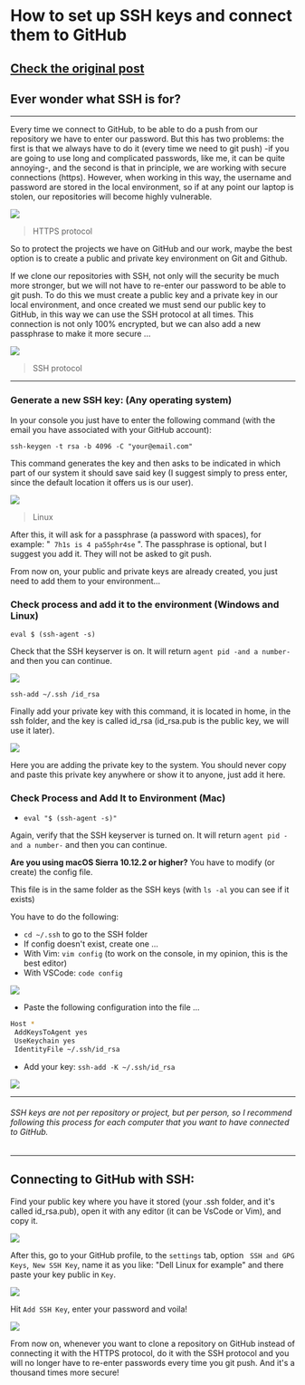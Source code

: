 # How to set up SSH keys and connect them to GitHub
[Check the original post](https://dev.to/augustocarmona/how-to-set-up-ssh-keys-and-connect-them-to-github-3136 "Check the original post")
----

## Ever wonder what SSH is for?
----
Every time we connect to GitHub, to be able to do a push from our repository we have to enter our password. But this has two problems: the first is that we always have to do it (every time we need to git push) -if you are going to use long and complicated passwords, like me, it can be quite annoying-, and the second is that in principle, we are working with secure connections (https).
However, when working in this way, the username and password are stored in the local environment, so if at any point our laptop is stolen, our repositories will become highly vulnerable.

![](https://i.ibb.co/TLdv8Mq/Captura-de-Pantalla-2021-04-23-a-la-s-10-58-53.png)
> HTTPS protocol

So to protect the projects we have on GitHub and our work, maybe the best option is to create a public and private key environment on Git and Github.

If we clone our repositories with SSH, not only will the security be much more stronger, but we will not have to re-enter our password to be able to git push.
To do this we must create a public key and a private key in our local environment, and once created we must send our public key to GitHub, in this way we can use the SSH protocol at all times.
This connection is not only 100% encrypted, but we can also add a new passphrase to make it more secure ...

![](https://i.ibb.co/80zN41C/Captura-de-Pantalla-2021-04-23-a-la-s-10-59-10.png)
> SSH protocol

----

### Generate a new SSH key: (Any operating system)
In your console you just have to enter the following command (with the email you have associated with your GitHub account):

`ssh-keygen -t rsa -b 4096 -C "your@email.com"`

This command generates the key and then asks to be indicated in which part of our system it should save said key (I suggest simply to press enter, since the default location it offers us is our user).

![](https://i.ibb.co/mC5C40r/0005.jpg)
> Linux

After this, it will ask for a passphrase (a password with spaces), for example: "` 7h1s is 4 pa55phr4se` ".
The passphrase is optional, but I suggest you add it. They will not be asked to git push.

From now on, your public and private keys are already created, you just need to add them to your environment...

### Check process and add it to the environment (Windows and Linux)

`eval $ (ssh-agent -s)`

Check that the SSH keyserver is on. It will return `agent pid -and a number-` and then you can continue.

![](https://i.ibb.co/V3XYcw9/0006.png)

`ssh-add ~/.ssh /id_rsa`

Finally add your private key with this command, it is located in home, in the ssh folder, and the key is called id_rsa (id_rsa.pub is the public key, we will use it later).

![](https://i.ibb.co/fNvrcYZ/0007.jpg)

Here you are adding the private key to the system. You should never copy and paste this private key anywhere or show it to anyone, just add it here.

### Check Process and Add It to Environment (Mac)

- `eval "$ (ssh-agent -s)"`

Again, verify that the SSH keyserver is turned on. It will return `agent pid -and a number-` and then you can continue.

**Are you using macOS Sierra 10.12.2 or higher?** You have to modify (or create) the config file.

This file is in the same folder as the SSH keys (with `ls -al` you can see if it exists)

You have to do the following:

- `cd ~/.ssh` to go to the SSH folder
- If config doesn't exist, create one ...
- With Vim: `vim config` (to work on the console, in my opinion, this is the best editor)
- With VSCode: `code config`

![](https://i.ibb.co/jLW2MbM/Captura-de-Pantalla-2021-04-25-a-la-s-18-39-24.png)

- Paste the following configuration into the file ...
```bash
Host *
 AddKeysToAgent yes
 UseKeychain yes
 IdentityFile ~/.ssh/id_rsa
```
- Add your key:
`ssh-add -K ~/.ssh/id_rsa`

![](https://i.ibb.co/5Fkddvg/Captura-de-Pantalla-2021-04-25-a-la-s-18-38-51.jpg)

----

###### SSH keys are not per repository or project, but per person, so I recommend following this process for each computer that you want to have connected to GitHub.

----
## Connecting to GitHub with SSH:
Find your public key where you have it stored (your .ssh folder, and it's called id_rsa.pub), open it with any editor (it can be VsCode or Vim), and copy it.

![](https://i.ibb.co/CQNGL4m/0004-3.jpg)

After this, go to your GitHub profile, to the `settings` tab,  option ` SSH and GPG Keys`,` New SSH Key`, name it as you like: "Dell Linux for example" and there paste your key public in `Key`.

![](https://i.ibb.co/PtBczfH/0002-2.jpg)

Hit `Add SSH Key`, enter your password and voila!

![](https://i.ibb.co/4TW8s8v/0001.jpg)

From now on, whenever you want to clone a repository on GitHub instead of connecting it with the HTTPS protocol, do it with the SSH protocol and you will no longer have to re-enter passwords every time you git push. And it's a thousand times more secure!
